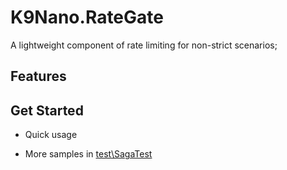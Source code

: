 # K9Nano.RateGate

A lightweight component of rate limiting for non-strict scenarios;

## Features


## Get Started

* Quick usage

* More samples in [test\SagaTest]([.\test\SagaTest)